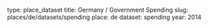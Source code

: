 type: place_dataset
title: Germany / Government Spending
slug: places/de/datasets/spending
place: de
dataset: spending
year: 2014
